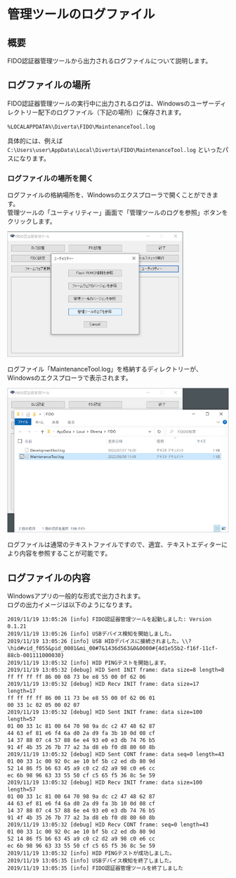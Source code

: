 # 管理ツールのログファイル

## 概要
FIDO認証器管理ツールから出力されるログファイルについて説明します。

## ログファイルの場所

FIDO認証器管理ツールの実行中に出力されるログは、Windowsのユーザーディレクトリー配下のログファイル（下記の場所）に保存されます。

`%LOCALAPPDATA%\Diverta\FIDO\MaintenanceTool.log`

具体的には、例えば `C:\Users\user\AppData\Local\Diverta\FIDO\MaintenanceTool.log` といったパスになります。

### ログファイルの場所を開く

ログファイルの格納場所を、Windowsのエクスプローラで開くことができます。<br>
管理ツールの「ユーティリティー」画面で「管理ツールのログを参照」ボタンをクリックします。

<img src="assets02/0002.jpg" width="400">

ログファイル「MaintenanceTool.log」を格納するディレクトリーが、Windowsのエクスプローラで表示されます。

<img src="assets02/0003.jpg" width="505">

ログファイルは通常のテキストファイルですので、適宜、テキストエディターにより内容を参照することが可能です。

## ログファイルの内容

Windowsアプリの一般的な形式で出力されます。<br>
ログの出力イメージは以下のようになります。
```
2019/11/19 13:05:26 [info] FIDO認証器管理ツールを起動しました: Version 0.1.21
2019/11/19 13:05:26 [info] USBデバイス検知を開始しました。
2019/11/19 13:05:26 [info] USB HIDデバイスに接続されました。\\?\hid#vid_f055&pid_0001&mi_00#7&1436d563&0&0000#{4d1e55b2-f16f-11cf-88cb-001111000030}
2019/11/19 13:05:32 [info] HID PINGテストを開始します。
2019/11/19 13:05:32 [debug] HID Sent INIT frame: data size=8 length=8
ff ff ff ff 86 00 08 73 be e8 55 00 0f 62 06
2019/11/19 13:05:32 [debug] HID Recv INIT frame: data size=17 length=17
ff ff ff ff 86 00 11 73 be e8 55 00 0f 62 06 01
00 33 1c 02 05 00 02 07
2019/11/19 13:05:32 [debug] HID Sent INIT frame: data size=100 length=57
01 00 33 1c 81 00 64 70 98 9a dc c2 47 48 62 87
44 63 ef 81 e6 f4 6a d0 2a d9 fa 3b 10 0d 08 cf
14 37 88 07 c4 57 88 6e e4 93 e0 e3 db 74 76 b5
91 4f 4b 35 26 7b 77 a2 3a d8 eb f0 d8 80 60 8b
2019/11/19 13:05:32 [debug] HID Sent CONT frame: data seq=0 length=43
01 00 33 1c 00 92 0c ae 10 bf 5b c2 ed db 80 9d
52 14 86 f5 b6 63 45 a9 c0 c2 d2 a9 98 c0 e6 cc
ec 6b 98 96 63 33 55 50 cf c5 65 f5 36 8c 5e 59
2019/11/19 13:05:32 [debug] HID Recv INIT frame: data size=100 length=57
01 00 33 1c 81 00 64 70 98 9a dc c2 47 48 62 87
44 63 ef 81 e6 f4 6a d0 2a d9 fa 3b 10 0d 08 cf
14 37 88 07 c4 57 88 6e e4 93 e0 e3 db 74 76 b5
91 4f 4b 35 26 7b 77 a2 3a d8 eb f0 d8 80 60 8b
2019/11/19 13:05:32 [debug] HID Recv CONT frame: seq=0 length=43
01 00 33 1c 00 92 0c ae 10 bf 5b c2 ed db 80 9d
52 14 86 f5 b6 63 45 a9 c0 c2 d2 a9 98 c0 e6 cc
ec 6b 98 96 63 33 55 50 cf c5 65 f5 36 8c 5e 59
2019/11/19 13:05:32 [info] HID PINGテストが成功しました。
2019/11/19 13:05:35 [info] USBデバイス検知を終了しました。
2019/11/19 13:05:35 [info] FIDO認証器管理ツールを終了しました
```
